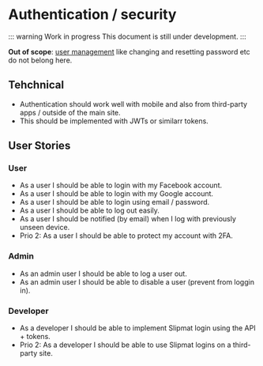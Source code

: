 # Authentication / security

::: warning Work in progress
This document is still under development.
:::

**Out of scope**: [user management](./user-management.md) like changing and resetting password etc do not belong here.

## Tehchnical

- Authentication should work well with mobile and also from third-party apps / outside of the main site.
- This should be implemented with JWTs or similarr tokens.

## User Stories

### User

- As a user I should be able to login with my Facebook account.
- As a user I should be able to login with my Google account.
- As a user I should be able to login using email / password.
- As a user I should be able to log out easily.
- As a user I should be notified (by email) when I log with previously unseen device.
- Prio 2: As a user I should be able to protect my account with 2FA.

### Admin

- As an admin user I should be able to log a user out.
- As an admin user I should be able to disable a user (prevent from loggin in).

### Developer

- As a developer I should be able to implement Slipmat login using the API + tokens.
- Prio 2: As a developer I should be able to use Slipmat logins on a third-party site.
